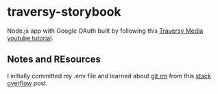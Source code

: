 # traversy-storybook

Node.js app with Google OAuth built by following this [Traversy Media youtube tutorial](https://www.youtube.com/watch?v=SBvmnHTQIPY).

## Notes and REsources

I initially committed my .env file and learned about [git rm](https://git-scm.com/docs/git-rm) from this [stack overflow](https://stackoverflow.com/questions/38983153/git-ignore-env-files-not-working) post.
